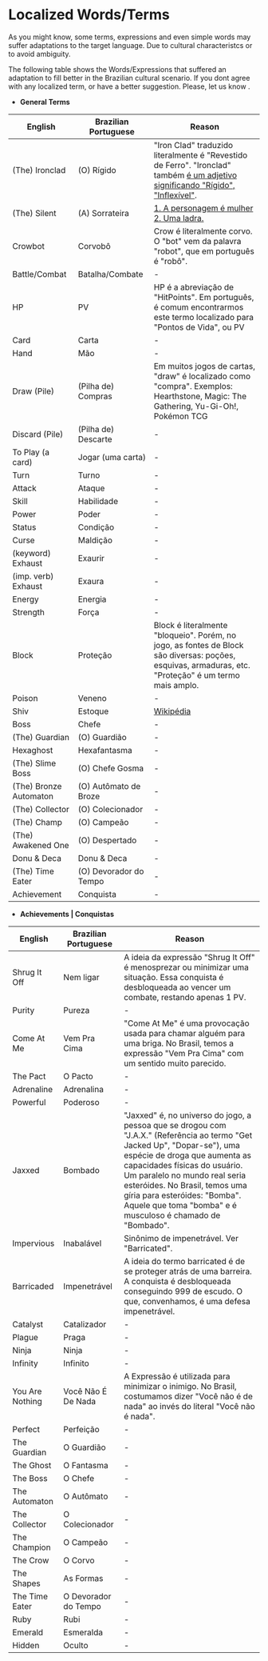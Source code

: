 # Localized Words/Terms

As you might know, some terms, expressions and even simple words may suffer adaptations to the target language. Due to cultural characteristcs or to avoid ambiguity.

The following table shows the Words/Expressions that suffered an adaptation to fill better in the Brazilian cultural scenario. If you dont agree with any localized term, or have a better suggestion. Please, let us know .


- **General Terms**

| English                | Brazilian Portuguese   | Reason |
|------------------------|------------------------|--------|
| (The) Ironclad         | (O) Rígido             | "Iron Clad" traduzido literalmente é "Revestido de Ferro". "Ironclad" também [é um adjetivo significando "Rígido", "Inflexível"](http://www.dictionary.com/browse/ironclad). |
| (The) Silent           | (A) Sorrateira         | [1. A personagem é mulher 2. Uma ladra.](http://slay-the-spire.wikia.com/wiki/Silent) |
| Crowbot                | Corvobô                | Crow é literalmente corvo. O "bot" vem da palavra "robot", que em português é "robô".
| Battle/Combat          | Batalha/Combate        | - |
| HP                     | PV                     | HP é a abreviação de "HitPoints". Em português, é comum encontrarmos este termo localizado para "Pontos de Vida", ou PV |
| Card                   | Carta                  | - |
| Hand                   | Mão                    | - |
| Draw (Pile)            | (Pilha de) Compras     | Em muitos jogos de cartas, "draw" é localizado como "compra". Exemplos: Hearthstone, Magic: The Gathering, Yu-Gi-Oh!, Pokémon TCG |
| Discard (Pile)         | (Pilha de) Descarte    | - |
| To Play (a card)       | Jogar (uma carta)      | - |
| Turn                   | Turno                  | - |
| Attack                 | Ataque                 | - |
| Skill                  | Habilidade             | - |
| Power                  | Poder                  | - |
| Status                 | Condição               | - |
| Curse                  | Maldição               | - |
| (keyword) Exhaust      | Exaurir                | - |
| (imp. verb) Exhaust    | Exaura                 | - |
| Energy                 | Energia                | - |
| Strength               | Força                  | - |
| Block                  | Proteção               | Block é literalmente "bloqueio". Porém, no jogo, as fontes de Block são diversas: poções, esquivas, armaduras, etc. "Proteção" é um termo mais amplo. |
| Poison                 | Veneno                 | - |
| Shiv                   | Estoque                | [Wikipédia](https://pt.wikipedia.org/wiki/Estoque_(arma)) |
| Boss                   | Chefe                  | - |
| (The) Guardian         | (O) Guardião           | - |
| Hexaghost              | Hexafantasma           | - |
| (The) Slime Boss       | (O) Chefe Gosma        | - |
| (The) Bronze Automaton | (O) Autômato de Broze  | - |
| (The) Collector        | (O) Colecionador       | - |
| (The) Champ            | (O) Campeão            | - |
| (The) Awakened One     | (O) Despertado         | - |
| Donu & Deca            | Donu & Deca            | - |
| (The) Time Eater       | (O) Devorador do Tempo | - |
| Achievement            | Conquista              | - |

- **Achievements | Conquistas**

| English         | Brazilian Portuguese | Reason |
|-----------------|----------------------|--------|
| Shrug It Off    | Nem ligar            | A ideia da expressão "Shrug It Off" é menosprezar ou minimizar uma situação. Essa conquista é desbloqueada ao vencer um combate, restando apenas 1 PV. |
| Purity          | Pureza               | - |
| Come At Me      | Vem Pra Cima         | "Come At Me" é uma provocação usada para chamar alguém para uma briga. No Brasil, temos a expressão "Vem Pra Cima" com um sentido muito parecido. |
| The Pact        | O Pacto              | - |
| Adrenaline      | Adrenalina           | - |
| Powerful        | Poderoso             | - |
| Jaxxed          | Bombado              | "Jaxxed" é, no universo do jogo, a pessoa que se drogou com "J.A.X." (Referência ao termo "Get Jacked Up", "Dopar-se"), uma espécie de droga que aumenta as capacidades físicas do usuário. Um paralelo no mundo real seria esteróides. No Brasil, temos uma gíria para esteróides: "Bomba". Aquele que toma "bomba" e é musculoso é chamado de "Bombado". |
| Impervious      | Inabalável           | Sinônimo de impenetrável. Ver "Barricated". |
| Barricaded      | Impenetrável         | A ideia do termo barricated é de se proteger atrás de uma barreira. A conquista é desbloqueada conseguindo 999 de escudo. O que, convenhamos, é uma defesa impenetrável. |
| Catalyst        | Catalizador          | - |
| Plague          | Praga                | - |
| Ninja           | Ninja                | - |
| Infinity        | Infinito             | - |
| You Are Nothing | Você Não É De Nada   | A Expressão é utilizada para minimizar o inimigo. No Brasil, costumamos dizer "Você não é de nada" ao invés do literal "Você não é nada". |
| Perfect         | Perfeição            | - |
| The Guardian    | O Guardião           | - |
| The Ghost       | O Fantasma           | - |
| The Boss        | O Chefe              | - |
| The Automaton   | O Autômato           | - |
| The Collector   | O Colecionador       | - |
| The Champion    | O Campeão            | - |
| The Crow        | O Corvo              | - |
| The Shapes      | As Formas            | - |
| The Time Eater  | O Devorador do Tempo | - |
| Ruby            | Rubi                 | - |
| Emerald         | Esmeralda            | - |
| Hidden          | Oculto               | - |
